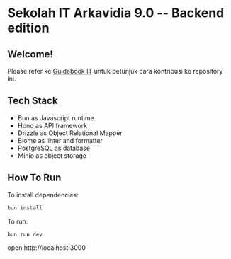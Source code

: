 # Sekolah IT Arkavidia 9.0 -- Backend edition

## Welcome!
Please refer ke [Guidebook IT](https://docs.google.com/document/d/1e0YsDlhmFLVOkYFQUWyq5eJnh_5tSmRwkGSmqW-j36I/edit?tab=t.3segyhsw1vo3#heading=h.tq38eiq9xfrt) untuk petunjuk cara kontribusi ke repository ini.

## Tech Stack
- Bun as Javascript runtime
- Hono as API framework
- Drizzle as Object Relational Mapper
- Biome as linter and formatter
- PostgreSQL as database
- Minio as object storage

## How To Run
To install dependencies:
```sh
bun install
```

To run:
```sh
bun run dev
```

open http://localhost:3000
